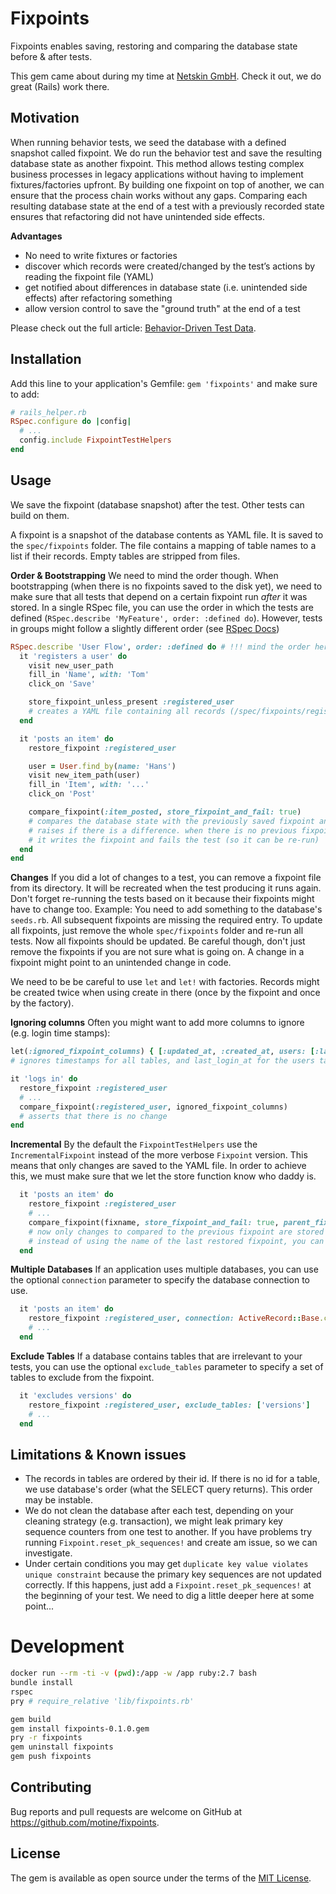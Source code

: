 # Fixpoints

Fixpoints enables saving, restoring and comparing the database state before & after tests.

This gem came about during my time at [Netskin GmbH](https://www.netskin.com/en). Check it out, we do great (Rails) work there.

## Motivation

When running behavior tests, we seed the database with a defined snapshot called fixpoint.
We do run the behavior test and save the resulting database state as another fixpoint.
This method allows testing complex business processes in legacy applications without having to implement fixtures/factories upfront.
By building one fixpoint on top of another, we can ensure that the process chain works without any gaps.
Comparing each resulting database state at the end of a test with a previously recorded state ensures that refactoring did not have unintended side effects.

**Advantages**

- No need to write fixtures or factories
- discover which records were created/changed by the test’s actions by reading the fixpoint file (YAML)
- get notified about differences in database state (i.e. unintended side effects) after refactoring something
- allow version control to save the "ground truth" at the end of a test

Please check out the full article: [Behavior-Driven Test Data](https://tomrothe.de/posts/behaviour-driven-test-data.html).

## Installation

Add this line to your application's Gemfile: `gem 'fixpoints'` and make sure to add:

```ruby
# rails_helper.rb
RSpec.configure do |config|
  # ...
  config.include FixpointTestHelpers
end
```

## Usage

We save the fixpoint (database snapshot) after the test. Other tests can build on them.

A fixpoint is a snapshot of the database contents as YAML file.
It is saved to the `spec/fixpoints` folder.
The file contains a mapping of table names to a list if their records.
Empty tables are stripped from files.

**Order & Bootstrapping** We need to mind the order though.
When bootstrapping (when there is no fixpoints saved to the disk yet), we need to make sure that all tests that depend on a certain fixpoint run _after_ it was stored.
In a single RSpec file, you can use the order in which the tests are defined (`RSpec.describe 'MyFeature', order: :defined do`).
However, tests in groups might follow a slightly different order (see [RSpec Docs](https://relishapp.com/rspec/rspec-core/docs/configuration/overriding-global-ordering))

```ruby
RSpec.describe 'User Flow', order: :defined do # !!! mind the order here !!!
  it 'registers a user' do
    visit new_user_path
    fill_in 'Name', with: 'Tom'
    click_on 'Save'

    store_fixpoint_unless_present :registered_user
    # creates a YAML file containing all records (/spec/fixpoints/registred_user.yml)
  end

  it 'posts an item' do
    restore_fixpoint :registered_user

    user = User.find_by(name: 'Hans')
    visit new_item_path(user)
    fill_in 'Item', with: '...'
    click_on 'Post'

    compare_fixpoint(:item_posted, store_fixpoint_and_fail: true)
    # compares the database state with the previously saved fixpoint and
    # raises if there is a difference. when there is no previous fixpoint,
    # it writes the fixpoint and fails the test (so it can be re-run)
  end
end
```

**Changes** If you did a lot of changes to a test, you can remove a fixpoint file from its directory.
It will be recreated when the test producing it runs again.
Don't forget re-running the tests based on it because their fixpoints might have to change too.
Example: You need to add something to the database's `seeds.rb`. All subsequent fixpoints are missing the required entry.
To update all fixpoints, just remove the whole `spec/fixpoints` folder and re-run all tests. Now all fixpoints should be updated.
Be careful though, don't just remove the fixpoints if you are not sure what is going on.
A change in a fixpoint might point to an unintended change in code.

We need to be be careful to use `let` and `let!` with factories.
Records might be created twice when using create in there (once by the fixpoint and once by the factory).

**Ignoring columns** Often you might want to add more columns to ignore (e.g. login time stamps):

```ruby
let(:ignored_fixpoint_columns) { [:updated_at, :created_at, users: [:last_login_at] }
# ignores timestamps for all tables, and last_login_at for the users table

it 'logs in' do
  restore_fixpoint :registered_user
  # ...
  compare_fixpoint(:registered_user, ignored_fixpoint_columns)
  # asserts that there is no change
end
```

**Incremental** By the default the `FixpointTestHelpers` use the `IncrementalFixpoint` instead of the more verbose `Fixpoint` version.
This means that only changes are saved to the YAML file.
In order to achieve this, we must make sure that we let the store function know who daddy is.

```ruby
  it 'posts an item' do
    restore_fixpoint :registered_user
    # ...
    compare_fixpoint(fixname, store_fixpoint_and_fail: true, parent_fixname: :registered_user)
    # now only changes to compared to the previous fixpoint are stored
    # instead of using the name of the last restored fixpoint, you can also use `:last_restored`
  end
```

**Multiple Databases** If an application uses multiple databases, you can use the optional `connection` parameter
to specify the database connection to use.

```ruby
  it 'posts an item' do
    restore_fixpoint :registered_user, connection: ActiveRecord::Base.connection
    # ...
  end
```

**Exclude Tables** If a database contains tables that are irrelevant to your tests, you can use the optional `exclude_tables` parameter
to specify a set of tables to exclude from the fixpoint.

```ruby
  it 'excludes versions' do
    restore_fixpoint :registered_user, exclude_tables: ['versions']
    # ...
  end
```

## Limitations & Known issues

- The records in tables are ordered by their id.
    If there is no id for a table, we use database's order (what the SELECT query returns).
    This order may be instable.
- We do not clean the database after each test, depending on your cleaning strategy (e.g. transaction), we might leak primary key sequence counters from one test to another.
    If you have problems try running `Fixpoint.reset_pk_sequences!` and create am issue, so we can investigate.
- Under certain conditions you may get `duplicate key value violates unique constraint` because the primary key sequences are not updated correctly.
    If this happens, just add a `Fixpoint.reset_pk_sequences!` at the beginning of your test. We need to dig a little deeper here at some point...

# Development

```bash
docker run --rm -ti -v (pwd):/app -w /app ruby:2.7 bash
bundle install
rspec
pry # require_relative 'lib/fixpoints.rb'

gem build
gem install fixpoints-0.1.0.gem
pry -r fixpoints
gem uninstall fixpoints
gem push fixpoints
```

## Contributing

Bug reports and pull requests are welcome on GitHub at https://github.com/motine/fixpoints.

## License

The gem is available as open source under the terms of the [MIT License](https://opensource.org/licenses/MIT).
